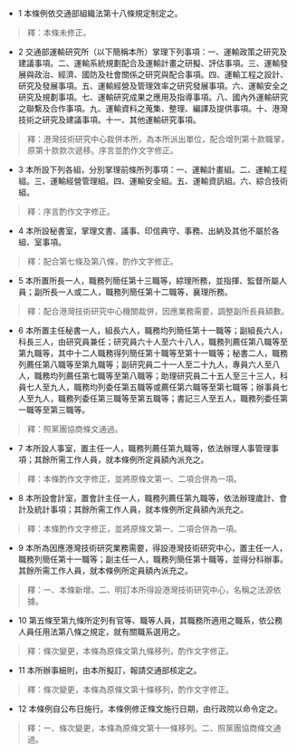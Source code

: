 * 1 本條例依交通部組織法第十八條規定制定之。

> 釋：本條未修正。

* 2 交通部運輸研究所（以下簡稱本所）掌理下列事項：一、運輸政策之研究及建議事項。二、運輸系統規劃配合及運輸計畫之研擬、評估事項。三、運輸發展與政治、經濟、國防及社會關係之研究與配合事項。四、運輸工程之設計、研究及發展事項。五、運輸經營及管理效率之研究發展事項。六、運輸安全之研究及規劃事項。七、運輸研究成果之應用及指導事項。八、國內外運輸研究之聯繫及合作事項。九、運輸資料之蒐集、整理、編譯及提供事項。十、港灣技術之研究及建議事項。十一、其他運輸研究事項。

> 釋：港灣技術研究中心裁併本所，為本所派出單位，配合增列第十款職掌，原第十款款次遞移。序言並酌作文字修正。

* 3 本所設下列各組，分別掌理前條所列事項：一、運輸計畫組。二、運輸工程組。三、運輸經營管理組。四、運輸安全組。五、運輸資訊組。六、綜合技術組。

> 釋：序言酌作文字修正。

* 4 本所設秘書室，掌理文書、議事、印信典守、事務、出納及其他不屬於各組、室事項。

> 釋：配合第七條及第八條，酌作文字修正。

* 5 本所置所長一人，職務列簡任第十三職等，綜理所務，並指揮、監督所屬人員；副所長一人或二人，職務列簡任第十二職等，襄理所務。

> 釋：配合港灣技術研究中心機關裁併，因應業務需要，調整副所長員額數。

* 6 本所置主任秘書一人，組長六人，職務均列簡任第十一職等；副組長六人，科長三人，由研究員兼任；研究員六十人至六十八人，職務列薦任第八職等至第九職等，其中十二人職務得列簡任第十職等至第十一職等；秘書二人，職務列薦任第八職等至第九職等；副研究員二十一人至二十九人，專員六人至八人，職務均列薦任第七職等至第八職等；助理研究員二十五人至三十三人，科員七人至九人，職務均列委任第五職等或薦任第六職等至第七職等；辦事員七人至九人，職務列委任第三職等至第五職等；書記三人至五人，職務列委任第一職等至第三職等。

> 釋：照黨團協商條文通過。

* 7 本所設人事室，置主任一人，職務列薦任第九職等，依法辦理人事管理事項；其餘所需工作人員，就本條例所定員額內派充之。

> 釋：本條酌作文字修正，並將原條文第一、二項合併為一項。

* 8 本所設會計室，置會計主任一人，職務列薦任第九職等，依法辦理歲計、會計及統計事項；其餘所需工作人員，就本條例所定員額內派充之。

> 釋：本條酌作文字修正，並將原條文第一、二項合併為一項。

* 9 本所為因應港灣技術研究業務需要，得設港灣技術研究中心，置主任一人，職務列簡任第十一職等；副主任一人，職務列簡任第十職等，並得分科辦事。其餘所需工作人員，就本條例所定員額內派充之。

> 釋：一、本條新增。二、明訂本所得設港灣技術研究中心，名稱之法源依據。

* 10 第五條至第九條所定列有官等、職等人員，其職務所適用之職系，依公務人員任用法第八條之規定，就有關職系選用之。

> 釋：條次變更，本條為原條文第九條移列，酌作文字修正。

* 11 本所辦事細則，由本所擬訂，報請交通部核定之。

> 釋：條次變更，本條為原條文第十條移列，酌作文字修正。

* 12 本條例自公布日施行。本條例修正條文施行日期，由行政院以命令定之。

> 釋：一、條次變更，本條為原條文第十一條移列。二、照黨團協商條文通過。

